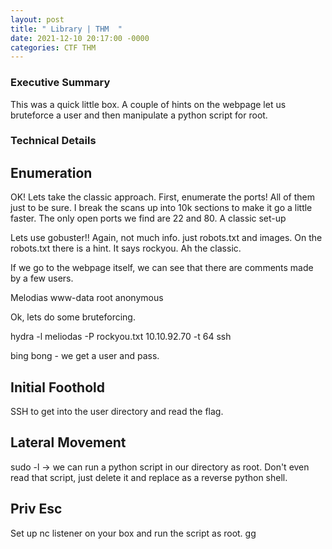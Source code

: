 ```yaml
---
layout: post
title: " Library | THM  "
date: 2021-12-10 20:17:00 -0000
categories: CTF THM
---
```


<h3>Executive Summary</h3>
This was a quick little box. A couple of hints on the webpage let us bruteforce a user and then manipulate a python script for root. 

<h3>Technical Details</h3>
<h2>Enumeration</h2>

OK! Lets take the classic approach. First, enumerate the ports! All of them just to be sure. I break the scans up into 10k sections to make it go a little faster.
The only open ports we find are 22 and 80. A classic set-up

Lets use gobuster!! Again, not much info. just robots.txt and images. On the robots.txt there is a hint. It says rockyou. Ah the classic.

If we go to the webpage itself, we can see that there are comments made by a few users.

Melodias
www-data
root
anonymous 

Ok, lets do some bruteforcing. 

hydra -l meliodas -P rockyou.txt 10.10.92.70 -t 64 ssh

bing bong - we get a user and pass.

<h2>Initial Foothold</h2>

SSH to get into the user directory and read the flag. 

<h2>Lateral Movement</h2>

sudo -l -> we can run a python script in our directory as root. Don't even read that script, just delete it and replace as a reverse python shell. 
<h2>Priv Esc </h2>

Set up nc listener on your box and run the script as root. gg 

